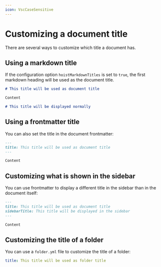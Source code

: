 ```yaml
---
icon: VscCaseSensitive
---
```


# Customizing a document title

There are several ways to customize which title a document has.

## Using a markdown title

If the configuration option `hoistMarkdownTitles` is set to `true`, the first markdown heading will be used as the 
document title.

```md
# This title will be used as document title

Content

# This title will be displayed normally
```

## Using a frontmatter title

You can also set the title in the document frontmatter:

```md
---
title: This title will be used as document title
---

Content
```

## Customizing what is shown in the sidebar

You can use frontmatter to display a different title in the sidebar than in the document itself:

```md
---
title: This title will be used as document title
sidebarTitle: This title will be displayed in the sidebar
---

Content
```

## Customizing the title of a folder

You can use a `folder.yml` file to customize the title of a folder:

```yaml
title: This title will be used as folder title
```